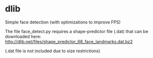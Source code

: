 # dlib
Simple face detection (with optimizations to improve FPS)

The file face_detect.py requires a shape-predictor file (.dat) that can be downloaded here: http://dlib.net/files/shape_predictor_68_face_landmarks.dat.bz2

(.dat file is not included due to size restrictions)
